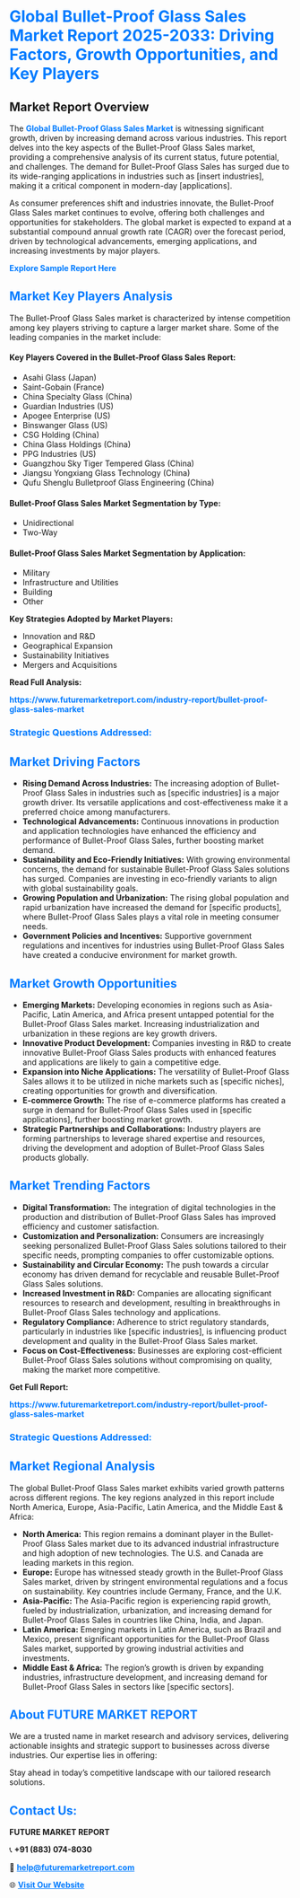 <h1 style="color: #007BFF;">Global Bullet-Proof Glass Sales Market Report 2025-2033: Driving Factors, Growth Opportunities, and Key Players</h1>

<section id="overview">
<h2>Market Report Overview</h2>
<p>The <a href="https://www.futuremarketreport.com/industry-report/bullet-proof-glass-sales-market" style="color: #007BFF; text-decoration: none;"><strong>Global Bullet-Proof Glass Sales Market</strong></a> is witnessing significant growth, driven by increasing demand across various industries. This report delves into the key aspects of the Bullet-Proof Glass Sales market, providing a comprehensive analysis of its current status, future potential, and challenges. The demand for Bullet-Proof Glass Sales has surged due to its wide-ranging applications in industries such as [insert industries], making it a critical component in modern-day [applications].</p>
<p>As consumer preferences shift and industries innovate, the Bullet-Proof Glass Sales market continues to evolve, offering both challenges and opportunities for stakeholders. The global market is expected to expand at a substantial compound annual growth rate (CAGR) over the forecast period, driven by technological advancements, emerging applications, and increasing investments by major players.</p>
</section>

<section id="overview">
<p><a href="https://www.futuremarketreport.com/request-sample/reportId=103548" style="color: #007BFF; text-decoration: none;"><strong>Explore Sample Report Here</strong></a></p>
</section>

<section id="key-players">
<h2 style="color: #007BFF;">Market Key Players Analysis</h2>
<p>The Bullet-Proof Glass Sales market is characterized by intense competition among key players striving to capture a larger market share. Some of the leading companies in the market include:</p>
<h4>Key Players Covered in the Bullet-Proof Glass Sales Report:</h4>
<ul><li>Asahi Glass (Japan)</li><li>Saint-Gobain (France)</li><li>China Specialty Glass (China)</li><li>Guardian Industries (US)</li><li>Apogee Enterprise (US)</li><li>Binswanger Glass (US)</li><li>CSG Holding (China)</li><li>China Glass Holdings (China)</li><li>PPG Industries (US)</li><li>Guangzhou Sky Tiger Tempered Glass (China)</li><li>Jiangsu Yongxiang Glass Technology (China)</li><li>Qufu Shenglu Bulletproof Glass Engineering (China)</li></ul>
<h4>Bullet-Proof Glass Sales Market Segmentation by Type:</h4>
<ul><li>Unidirectional</li><li>Two-Way</li></ul>

<h4>Bullet-Proof Glass Sales Market Segmentation by Application:</h4>
<ul><li>Military</li><li>Infrastructure and Utilities</li><li>Building</li><li>Other</li></ul>
<p><strong>Key Strategies Adopted by Market Players:</strong></p>
<ul>
<li>Innovation and R&D</li>
<li>Geographical Expansion</li>
<li>Sustainability Initiatives</li>
<li>Mergers and Acquisitions</li>
</ul>
</section>

<section>
<p><strong>Read Full Analysis: </strong></p><a href="https://www.futuremarketreport.com/industry-report/bullet-proof-glass-sales-market" style="color: #007BFF; text-decoration: none;"><strong>https://www.futuremarketreport.com/industry-report/bullet-proof-glass-sales-market</strong></a>
<h3 style="color: #007BFF;">Strategic Questions Addressed:</h3>
</section>

<section id="driving-factors">
<h2 style="color: #007BFF;">Market Driving Factors</h2>
<ul>
<li><strong>Rising Demand Across Industries:</strong> The increasing adoption of Bullet-Proof Glass Sales in industries such as [specific industries] is a major growth driver. Its versatile applications and cost-effectiveness make it a preferred choice among manufacturers.</li>
<li><strong>Technological Advancements:</strong> Continuous innovations in production and application technologies have enhanced the efficiency and performance of Bullet-Proof Glass Sales, further boosting market demand.</li>
<li><strong>Sustainability and Eco-Friendly Initiatives:</strong> With growing environmental concerns, the demand for sustainable Bullet-Proof Glass Sales solutions has surged. Companies are investing in eco-friendly variants to align with global sustainability goals.</li>
<li><strong>Growing Population and Urbanization:</strong> The rising global population and rapid urbanization have increased the demand for [specific products], where Bullet-Proof Glass Sales plays a vital role in meeting consumer needs.</li>
<li><strong>Government Policies and Incentives:</strong> Supportive government regulations and incentives for industries using Bullet-Proof Glass Sales have created a conducive environment for market growth.</li>
</ul>
</section>

<section id="growth-opportunities">
<h2 style="color: #007BFF;">Market Growth Opportunities</h2>
<ul>
<li><strong>Emerging Markets:</strong> Developing economies in regions such as Asia-Pacific, Latin America, and Africa present untapped potential for the Bullet-Proof Glass Sales market. Increasing industrialization and urbanization in these regions are key growth drivers.</li>
<li><strong>Innovative Product Development:</strong> Companies investing in R&D to create innovative Bullet-Proof Glass Sales products with enhanced features and applications are likely to gain a competitive edge.</li>
<li><strong>Expansion into Niche Applications:</strong> The versatility of Bullet-Proof Glass Sales allows it to be utilized in niche markets such as [specific niches], creating opportunities for growth and diversification.</li>
<li><strong>E-commerce Growth:</strong> The rise of e-commerce platforms has created a surge in demand for Bullet-Proof Glass Sales used in [specific applications], further boosting market growth.</li>
<li><strong>Strategic Partnerships and Collaborations:</strong> Industry players are forming partnerships to leverage shared expertise and resources, driving the development and adoption of Bullet-Proof Glass Sales products globally.</li>
</ul>
</section>

<section id="trending-factors">
<h2 style="color: #007BFF;">Market Trending Factors</h2>
<ul>
<li><strong>Digital Transformation:</strong> The integration of digital technologies in the production and distribution of Bullet-Proof Glass Sales has improved efficiency and customer satisfaction.</li>
<li><strong>Customization and Personalization:</strong> Consumers are increasingly seeking personalized Bullet-Proof Glass Sales solutions tailored to their specific needs, prompting companies to offer customizable options.</li>
<li><strong>Sustainability and Circular Economy:</strong> The push towards a circular economy has driven demand for recyclable and reusable Bullet-Proof Glass Sales solutions.</li>
<li><strong>Increased Investment in R&D:</strong> Companies are allocating significant resources to research and development, resulting in breakthroughs in Bullet-Proof Glass Sales technology and applications.</li>
<li><strong>Regulatory Compliance:</strong> Adherence to strict regulatory standards, particularly in industries like [specific industries], is influencing product development and quality in the Bullet-Proof Glass Sales market.</li>
<li><strong>Focus on Cost-Effectiveness:</strong> Businesses are exploring cost-efficient Bullet-Proof Glass Sales solutions without compromising on quality, making the market more competitive.</li>
</ul>
</section>

<section>
<p><strong>Get Full Report: </strong></p><a href="https://www.futuremarketreport.com/industry-report/bullet-proof-glass-sales-market" style="color: #007BFF; text-decoration: none;"><strong>https://www.futuremarketreport.com/industry-report/bullet-proof-glass-sales-market</strong></a>
<h3 style="color: #007BFF;">Strategic Questions Addressed:</h3>
</section>


<section id="regional-analysis">
<h2 style="color: #007BFF;">Market Regional Analysis</h2>
<p>The global Bullet-Proof Glass Sales market exhibits varied growth patterns across different regions. The key regions analyzed in this report include North America, Europe, Asia-Pacific, Latin America, and the Middle East & Africa:</p>
<ul>
<li><strong>North America:</strong> This region remains a dominant player in the Bullet-Proof Glass Sales market due to its advanced industrial infrastructure and high adoption of new technologies. The U.S. and Canada are leading markets in this region.</li>
<li><strong>Europe:</strong> Europe has witnessed steady growth in the Bullet-Proof Glass Sales market, driven by stringent environmental regulations and a focus on sustainability. Key countries include Germany, France, and the U.K.</li>
<li><strong>Asia-Pacific:</strong> The Asia-Pacific region is experiencing rapid growth, fueled by industrialization, urbanization, and increasing demand for Bullet-Proof Glass Sales in countries like China, India, and Japan.</li>
<li><strong>Latin America:</strong> Emerging markets in Latin America, such as Brazil and Mexico, present significant opportunities for the Bullet-Proof Glass Sales market, supported by growing industrial activities and investments.</li>
<li><strong>Middle East & Africa:</strong> The region’s growth is driven by expanding industries, infrastructure development, and increasing demand for Bullet-Proof Glass Sales in sectors like [specific sectors].</li>
</ul>
</section>

<footer>
<h2 style="color: #007BFF;">About FUTURE MARKET REPORT</h2>
<p>We are a trusted name in market research and advisory services, delivering actionable insights and strategic support to businesses across diverse industries. Our expertise lies in offering:</p>

<p>Stay ahead in today’s competitive landscape with our tailored research solutions.</p>

<h2 style="color: #007BFF;">Contact Us:</h2>
<p><strong>FUTURE MARKET REPORT</strong></p>
<p>📞 <strong>+91 (883) 074-8030</strong></p>
<p>📧 <strong><a href="mailto:help@futuremarketreport.com" style="color: #007BFF;">help@futuremarketreport.com</a></strong></p>
<p>🌐 <strong><a href="https://www.futuremarketreport.com/" style="color: #007BFF;">Visit Our Website</a></strong></p>
</footer>